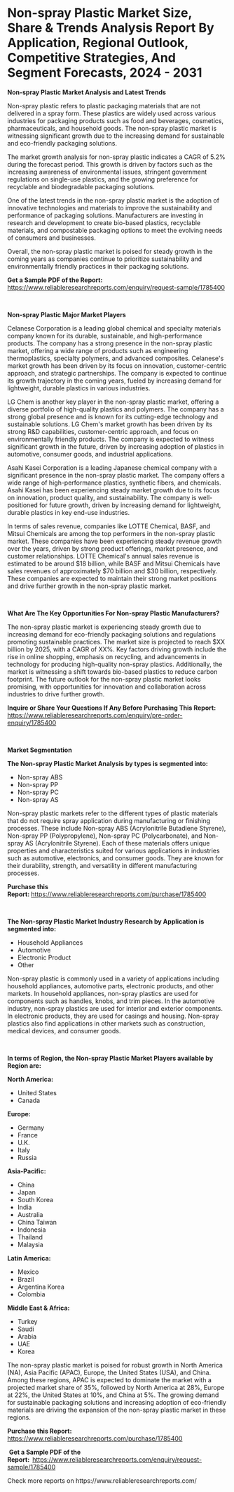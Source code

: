 <p><h1>Non-spray Plastic Market Size, Share & Trends Analysis Report By Application, Regional Outlook, Competitive Strategies, And Segment Forecasts, 2024 - 2031</h1></p><p><strong>Non-spray Plastic Market Analysis and Latest Trends</strong></p>
<p><p>Non-spray plastic refers to plastic packaging materials that are not delivered in a spray form. These plastics are widely used across various industries for packaging products such as food and beverages, cosmetics, pharmaceuticals, and household goods. The non-spray plastic market is witnessing significant growth due to the increasing demand for sustainable and eco-friendly packaging solutions.</p><p>The market growth analysis for non-spray plastic indicates a CAGR of 5.2% during the forecast period. This growth is driven by factors such as the increasing awareness of environmental issues, stringent government regulations on single-use plastics, and the growing preference for recyclable and biodegradable packaging solutions.</p><p>One of the latest trends in the non-spray plastic market is the adoption of innovative technologies and materials to improve the sustainability and performance of packaging solutions. Manufacturers are investing in research and development to create bio-based plastics, recyclable materials, and compostable packaging options to meet the evolving needs of consumers and businesses.</p><p>Overall, the non-spray plastic market is poised for steady growth in the coming years as companies continue to prioritize sustainability and environmentally friendly practices in their packaging solutions.</p></p>
<p><strong>Get a Sample PDF of the Report:&nbsp;</strong> <a href="https://www.reliableresearchreports.com/enquiry/request-sample/1785400">https://www.reliableresearchreports.com/enquiry/request-sample/1785400</a></p>
<p>&nbsp;</p>
<p><strong>Non-spray Plastic Major Market Players</strong></p>
<p><p>Celanese Corporation is a leading global chemical and specialty materials company known for its durable, sustainable, and high-performance products. The company has a strong presence in the non-spray plastic market, offering a wide range of products such as engineering thermoplastics, specialty polymers, and advanced composites. Celanese's market growth has been driven by its focus on innovation, customer-centric approach, and strategic partnerships. The company is expected to continue its growth trajectory in the coming years, fueled by increasing demand for lightweight, durable plastics in various industries.</p><p>LG Chem is another key player in the non-spray plastic market, offering a diverse portfolio of high-quality plastics and polymers. The company has a strong global presence and is known for its cutting-edge technology and sustainable solutions. LG Chem's market growth has been driven by its strong R&D capabilities, customer-centric approach, and focus on environmentally friendly products. The company is expected to witness significant growth in the future, driven by increasing adoption of plastics in automotive, consumer goods, and industrial applications.</p><p>Asahi Kasei Corporation is a leading Japanese chemical company with a significant presence in the non-spray plastic market. The company offers a wide range of high-performance plastics, synthetic fibers, and chemicals. Asahi Kasei has been experiencing steady market growth due to its focus on innovation, product quality, and sustainability. The company is well-positioned for future growth, driven by increasing demand for lightweight, durable plastics in key end-use industries.</p><p>In terms of sales revenue, companies like LOTTE Chemical, BASF, and Mitsui Chemicals are among the top performers in the non-spray plastic market. These companies have been experiencing steady revenue growth over the years, driven by strong product offerings, market presence, and customer relationships. LOTTE Chemical's annual sales revenue is estimated to be around $18 billion, while BASF and Mitsui Chemicals have sales revenues of approximately $70 billion and $30 billion, respectively. These companies are expected to maintain their strong market positions and drive further growth in the non-spray plastic market.</p></p>
<p>&nbsp;</p>
<p><strong>What Are The Key Opportunities For Non-spray Plastic Manufacturers?</strong></p>
<p><p>The non-spray plastic market is experiencing steady growth due to increasing demand for eco-friendly packaging solutions and regulations promoting sustainable practices. The market size is projected to reach $XX billion by 2025, with a CAGR of XX%. Key factors driving growth include the rise in online shopping, emphasis on recycling, and advancements in technology for producing high-quality non-spray plastics. Additionally, the market is witnessing a shift towards bio-based plastics to reduce carbon footprint. The future outlook for the non-spray plastic market looks promising, with opportunities for innovation and collaboration across industries to drive further growth.</p></p>
<p><strong>Inquire or Share Your Questions If Any Before Purchasing This Report:</strong> <a href="https://www.reliableresearchreports.com/enquiry/pre-order-enquiry/1785400">https://www.reliableresearchreports.com/enquiry/pre-order-enquiry/1785400</a></p>
<p>&nbsp;</p>
<p><strong>Market Segmentation</strong></p>
<p><strong>The Non-spray Plastic Market Analysis by types is segmented into:</strong></p>
<p><ul><li>Non-spray ABS</li><li>Non-spray PP</li><li>Non-spray PC</li><li>Non-spray AS</li></ul></p>
<p><p>Non-spray plastic markets refer to the different types of plastic materials that do not require spray application during manufacturing or finishing processes. These include Non-spray ABS (Acrylonitrile Butadiene Styrene), Non-spray PP (Polypropylene), Non-spray PC (Polycarbonate), and Non-spray AS (Acrylonitrile Styrene). Each of these materials offers unique properties and characteristics suited for various applications in industries such as automotive, electronics, and consumer goods. They are known for their durability, strength, and versatility in different manufacturing processes.</p></p>
<p><strong>Purchase this Report:&nbsp;</strong><a href="https://www.reliableresearchreports.com/purchase/1785400">https://www.reliableresearchreports.com/purchase/1785400</a></p>
<p>&nbsp;</p>
<p><strong>The Non-spray Plastic Market Industry Research by Application is segmented into:</strong></p>
<p><ul><li>Household Appliances</li><li>Automotive</li><li>Electronic Product</li><li>Other</li></ul></p>
<p><p>Non-spray plastic is commonly used in a variety of applications including household appliances, automotive parts, electronic products, and other markets. In household appliances, non-spray plastics are used for components such as handles, knobs, and trim pieces. In the automotive industry, non-spray plastics are used for interior and exterior components. In electronic products, they are used for casings and housing. Non-spray plastics also find applications in other markets such as construction, medical devices, and consumer goods.</p></p>
<p>&nbsp;</p>
<p><strong>In terms of Region, the Non-spray Plastic Market Players available by Region are:</strong></p>
<p>
    <p> <strong> North America: </strong>
        <ul>
            <li>United States</li>
            <li>Canada</li>
        </ul>
        </p> 
    <p> <strong> Europe: </strong>
        <ul>
            <li>Germany</li>
            <li>France</li>
            <li>U.K.</li>
            <li>Italy</li>
            <li>Russia</li>
        </ul>
        </p> 
    <p> <strong> Asia-Pacific: </strong>
        <ul>
            <li>China</li>
            <li>Japan</li>
            <li>South Korea</li>
            <li>India</li>
            <li>Australia</li>
            <li>China Taiwan</li>
            <li>Indonesia</li>
            <li>Thailand</li>
            <li>Malaysia</li>
        </ul>
        </p> 
    <p> <strong> Latin America: </strong>
        <ul>
            <li>Mexico</li>
            <li>Brazil</li>
            <li>Argentina Korea</li>
            <li>Colombia</li>
        </ul>
        </p> 
    <p> <strong> Middle East & Africa: </strong>
        <ul>
            <li>Turkey</li>
            <li>Saudi</li>
            <li>Arabia</li>
            <li>UAE</li>
            <li>Korea</li>
        </ul>
    </p>
    </p>
<p><p>The non-spray plastic market is poised for robust growth in North America (NA), Asia Pacific (APAC), Europe, the United States (USA), and China. Among these regions, APAC is expected to dominate the market with a projected market share of 35%, followed by North America at 28%, Europe at 22%, the United States at 10%, and China at 5%. The growing demand for sustainable packaging solutions and increasing adoption of eco-friendly materials are driving the expansion of the non-spray plastic market in these regions.</p></p>
<p><strong>Purchase this Report: </strong><a href="https://www.reliableresearchreports.com/purchase/1785400">https://www.reliableresearchreports.com/purchase/1785400</a></p>
<p>&nbsp;<strong>Get a Sample PDF of the Report:&nbsp;&nbsp;</strong><a href="https://www.reliableresearchreports.com/enquiry/request-sample/1785400">https://www.reliableresearchreports.com/enquiry/request-sample/1785400</a></p>
<p><strong></strong></p>
<p>Check more reports on https://www.reliableresearchreports.com/</p>